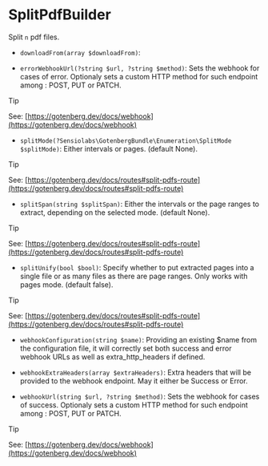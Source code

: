 # SplitPdfBuilder

Split `n` pdf files.
* `downloadFrom(array $downloadFrom)`:

* `errorWebhookUrl(?string $url, ?string $method)`:
Sets the webhook for cases of error.
Optionaly sets a custom HTTP method for such endpoint among : POST, PUT or PATCH.

> [!TIP]
> See: [https://gotenberg.dev/docs/webhook](https://gotenberg.dev/docs/webhook)

* `splitMode(?Sensiolabs\GotenbergBundle\Enumeration\SplitMode $splitMode)`:
Either intervals or pages. (default None).

> [!TIP]
> See: [https://gotenberg.dev/docs/routes#split-pdfs-route](https://gotenberg.dev/docs/routes#split-pdfs-route)

* `splitSpan(string $splitSpan)`:
Either the intervals or the page ranges to extract, depending on the selected mode. (default None).

> [!TIP]
> See: [https://gotenberg.dev/docs/routes#split-pdfs-route](https://gotenberg.dev/docs/routes#split-pdfs-route)

* `splitUnify(bool $bool)`:
Specify whether to put extracted pages into a single file or as many files as there are page ranges. Only works with pages mode. (default false).

> [!TIP]
> See: [https://gotenberg.dev/docs/routes#split-pdfs-route](https://gotenberg.dev/docs/routes#split-pdfs-route)

* `webhookConfiguration(string $name)`:
Providing an existing $name from the configuration file, it will correctly set both success and error webhook URLs as well as extra_http_headers if defined.

* `webhookExtraHeaders(array $extraHeaders)`:
Extra headers that will be provided to the webhook endpoint. May it either be Success or Error.

* `webhookUrl(string $url, ?string $method)`:
Sets the webhook for cases of success.
Optionaly sets a custom HTTP method for such endpoint among : POST, PUT or PATCH.

> [!TIP]
> See: [https://gotenberg.dev/docs/webhook](https://gotenberg.dev/docs/webhook)

